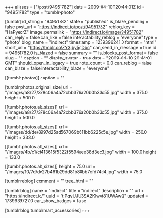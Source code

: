 +++
aliases = ["/post/94951782"]
date = 2009-04-10T20:44:01Z
id = "94951782"
type = "tumblr-photo"

[tumblr]
id_string = "94951782"
state = "published"
is_blaze_pending = false
post_url = "https://indirect.io/post/94951782"
reblog_key = "HaPyecrZ"
image_permalink = "https://indirect.io/image/94951782"
can_reply = false
can_like = false
interactability_reblog = "everyone"
type = "photo"
blog_name = "indirect"
timestamp = 1239396241.0
format = "html"
short_url = "https://tmblr.co/ZY3jby5gDbc"
can_send_in_message = true
id = 94951782.0
is_blazed = false
summary = ""
is_blocks_post_format = false
slug = ""
caption = ""
display_avatar = true
date = "2009-04-10 20:44:01 GMT"
should_open_in_legacy = true
note_count = 0.0
can_reblog = false
can_blaze = false
interactability_blaze = "everyone"

[[tumblr.photos]]
caption = ""

[tumblr.photos.original_size]
url = "/images/a8/27/378c06a4a72cbb376a20b0b33c55.jpg"
width = 375.0
height = 500.0

[[tumblr.photos.alt_sizes]]
url = "/images/a8/27/378c06a4a72cbb376a20b0b33c55.jpg"
width = 375.0
height = 500.0

[[tumblr.photos.alt_sizes]]
url = "/images/dd/de/8997d25ad567069b611bb6225c5e.jpg"
width = 250.0
height = 333.0

[[tumblr.photos.alt_sizes]]
url = "/images/4b/c1/cf413615f5322f5594aee38d3ec3.jpg"
width = 100.0
height = 133.0

[[tumblr.photos.alt_sizes]]
height = 75.0
url = "/images/10/7d/de27b461b29dd81b88bb7cfd74d4.jpg"
width = 75.0

[tumblr.reblog]
comment = ""
tree_html = ""

[tumblr.blog]
name = "indirect"
title = "indirect"
description = ""
url = "https://indirect.io/"
uuid = "t:PgyUJU3SA2Klwyt81UWAwQ"
updated = 1739939727.0
can_show_badges = false

[tumblr.blog.tumblrmart_accessories]
+++

